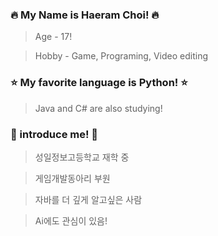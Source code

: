 ### 🔥 My Name is Haeram Choi! 🔥
> Age - 17!

> Hobby - Game, Programing, Video editing
### ⭐ My favorite language is Python! ⭐
>  Java and C# are also studying!
### 💎 introduce me! 💎
> 성일정보고등학교 재학 중

> 게임개발동아리 부원

> 자바를 더 깊게 알고싶은 사람

> Ai에도 관심이 있음!
<!--
**Ha2ram17/Ha2ram17** is a ✨ _special_ ✨ repository because its `README.md` (this file) appears on your GitHub profile.

Here are some ideas to get you started:

- 🔭 I’m currently working on ...
- 🌱 I’m currently learning ...
- 👯 I’m looking to collaborate on ...
- 🤔 I’m looking for help with ...
- 💬 Ask me about ...
- 📫 How to reach me: ...
- 😄 Pronouns: ...
- ⚡ Fun fact: ...
-->
